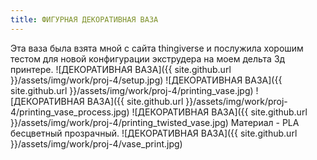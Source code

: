 ```yaml
---
title: ФИГУРНАЯ ДЕКОРАТИВНАЯ ВАЗА
---
```

Эта ваза была взята мной с сайта thingiverse и послужила хорошим тестом
для новой конфигурации экструдера на моем дельта 3д принтере.
![ДЕКОРАТИВНАЯ ВАЗА]({{ site.github.url }}/assets/img/work/proj-4/setup.jpg)
![ДЕКОРАТИВНАЯ ВАЗА]({{ site.github.url }}/assets/img/work/proj-4/printing_vase.jpg)
![ДЕКОРАТИВНАЯ ВАЗА]({{ site.github.url }}/assets/img/work/proj-4/printing_vase_process.jpg)
![ДЕКОРАТИВНАЯ ВАЗА]({{ site.github.url }}/assets/img/work/proj-4/printing_twisted_vase.jpg)
Материал - PLA бесцветный прозрачный.
![ДЕКОРАТИВНАЯ ВАЗА]({{ site.github.url }}/assets/img/work/proj-4/vase_print.jpg)
